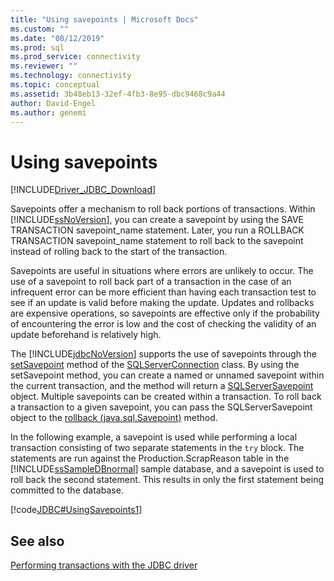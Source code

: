 ```yaml
---
title: "Using savepoints | Microsoft Docs"
ms.custom: ""
ms.date: "08/12/2019"
ms.prod: sql
ms.prod_service: connectivity
ms.reviewer: ""
ms.technology: connectivity
ms.topic: conceptual
ms.assetid: 3b48eb13-32ef-4fb3-8e95-dbc9468c9a44
author: David-Engel
ms.author: genemi
---
```


# Using savepoints

[!INCLUDE[Driver_JDBC_Download](../../includes/driver_jdbc_download.md)]

Savepoints offer a mechanism to roll back portions of transactions. Within [!INCLUDE[ssNoVersion](../../includes/ssnoversion-md.md)], you can create a savepoint by using the SAVE TRANSACTION savepoint_name statement. Later, you run a ROLLBACK TRANSACTION savepoint_name statement to roll back to the savepoint instead of rolling back to the start of the transaction.

Savepoints are useful in situations where errors are unlikely to occur. The use of a savepoint to roll back part of a transaction in the case of an infrequent error can be more efficient than having each transaction test to see if an update is valid before making the update. Updates and rollbacks are expensive operations, so savepoints are effective only if the probability of encountering the error is low and the cost of checking the validity of an update beforehand is relatively high.

The [!INCLUDE[jdbcNoVersion](../../includes/jdbcnoversion_md.md)] supports the use of savepoints through the [setSavepoint](../../connect/jdbc/reference/setsavepoint-method-sqlserverconnection.md) method of the [SQLServerConnection](../../connect/jdbc/reference/sqlserverconnection-class.md) class. By using the setSavepoint method, you can create a named or unnamed savepoint within the current transaction, and the method will return a [SQLServerSavepoint](../../connect/jdbc/reference/sqlserversavepoint-class.md) object. Multiple savepoints can be created within a transaction. To roll back a transaction to a given savepoint, you can pass the SQLServerSavepoint object to the [rollback (java.sql.Savepoint)](../../connect/jdbc/reference/rollback-method-java-sql-savepoint.md) method.

In the following example, a savepoint is used while performing a local transaction consisting of two separate statements in the `try` block. The statements are run against the Production.ScrapReason table in the [!INCLUDE[ssSampleDBnormal](../../includes/sssampledbnormal_md.md)] sample database, and a savepoint is used to roll back the second statement. This results in only the first statement being committed to the database.

[!code[JDBC#UsingSavepoints1](../../connect/jdbc/codesnippet/Java/using-savepoints_1.java)]

## See also

[Performing transactions with the JDBC driver](../../connect/jdbc/performing-transactions-with-the-jdbc-driver.md)

